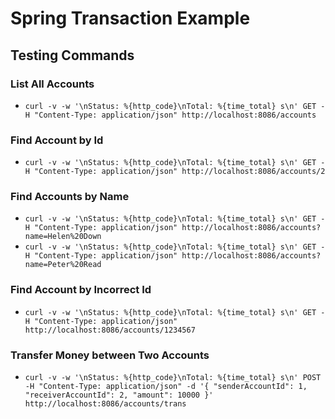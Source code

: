 # Spring Transaction Example

## Testing Commands

### List All Accounts
- ``` curl -v -w '\nStatus: %{http_code}\nTotal: %{time_total} s\n' GET -H "Content-Type: application/json" http://localhost:8086/accounts ```

### Find Account by Id
- ``` curl -v -w '\nStatus: %{http_code}\nTotal: %{time_total} s\n' GET -H "Content-Type: application/json" http://localhost:8086/accounts/2 ```

### Find Accounts by Name 
- ``` curl -v -w '\nStatus: %{http_code}\nTotal: %{time_total} s\n' GET -H "Content-Type: application/json" http://localhost:8086/accounts?name=Helen%20Down ```
- ``` curl -v -w '\nStatus: %{http_code}\nTotal: %{time_total} s\n' GET -H "Content-Type: application/json" http://localhost:8086/accounts?name=Peter%20Read ```

### Find Account by Incorrect Id
- ``` curl -v -w '\nStatus: %{http_code}\nTotal: %{time_total} s\n' GET -H "Content-Type: application/json" http://localhost:8086/accounts/1234567 ```

### Transfer Money between Two Accounts
- ``` curl -v -w '\nStatus: %{http_code}\nTotal: %{time_total} s\n' POST -H "Content-Type: application/json" -d '{ "senderAccountId": 1, "receiverAccountId": 2, "amount": 10000 }' http://localhost:8086/accounts/trans ```